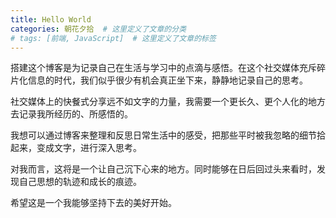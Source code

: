 ```yaml
---
title: Hello World
categories: 朝花夕拾  # 这里定义了文章的分类
# tags: [前端, JavaScript]  # 这里定义了文章的标签
---
```


搭建这个博客是为记录自己在生活与学习中的点滴与感悟。在这个社交媒体充斥碎片化信息的时代，我们似乎很少有机会真正坐下来，静静地记录自己的思考。

社交媒体上的快餐式分享远不如文字的力量，我需要一个更长久、更个人化的地方去记录我所经历的、所感悟的。

我想可以通过博客来整理和反思日常生活中的感受，把那些平时被我忽略的细节拾起来，变成文字，进行深入思考。

对我而言，这将是一个让自己沉下心来的地方。同时能够在日后回过头来看时，发现自己思想的轨迹和成长的痕迹。

希望这是一个我能够坚持下去的美好开始。

